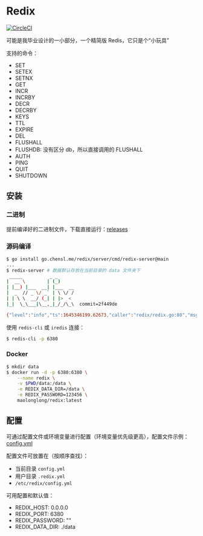 # Redix

[![CircleCI](https://circleci.com/gh/MaoLongLong/redix/tree/main.svg?style=svg)](https://circleci.com/gh/MaoLongLong/redix/tree/main)

可能是我毕业设计的一小部分，一个精简版 Redis，它只是个“小玩具”

支持的命令：

- SET
- SETEX
- SETNX
- GET
- INCR
- INCRBY
- DECR
- DECRBY
- KEYS
- TTL
- EXPIRE
- DEL
- FLUSHALL
- FLUSHDB: 没有区分 db，所以直接调用的 FLUSHALL
- AUTH
- PING
- QUIT
- SHUTDOWN

## 安装

### 二进制

提前编译好的二进制文件，下载直接运行：[releases](https://github.com/MaoLongLong/redix/releases)

### 源码编译

```bash
$ go install go.chensl.me/redix/server/cmd/redix-server@main
...
$ redix-server # 数据默认存放在当前目录的 data 文件夹下
 _____          _ _
|  __ \        | (_)
| |__) |___  __| |___  __
|  _  // _ \/ _` | \ \/ /
| | \ \  __/ (_| | |>  <
|_|  \_\___|\__,_|_/_/\_\  commit=2f449de

{"level":"info","ts":1645346199.62673,"caller":"redix/redix.go:80","msg":"redix server started","host":"0.0.0.0","port":6380,"data_dir":"/Users/.../go/src/go.chensl.me/redix/data"}
```

使用 `redis-cli` 或 `iredis` 连接：

```bash
$ redis-cli -p 6380
```

### Docker

```bash
$ mkdir data
$ docker run -d -p 6380:6380 \
    --name redix \
    -v $PWD/data:/data \
    -e REDIX_DATA_DIR=/data \
    -e REDIX_PASSWORD=123456 \
    maolonglong/redix:latest
```

## 配置

可通过配置文件或环境变量进行配置（环境变量优先级更高），配置文件示例：[config.yml](./configs/config.yml)

配置文件可放置在（按顺序查找）：

- 当前目录 `config.yml`
- 用户目录 `.redix.yml`
- `/etc/redix/config.yml`

可用配置和默认值：

- REDIX_HOST: 0.0.0.0
- REDIX_PORT: 6380
- REDIX_PASSWORD: ""
- REDIX_DATA_DIR: ./data
